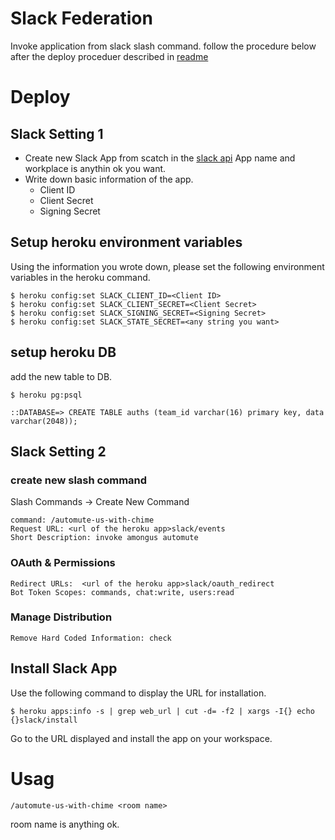 # Slack Federation

Invoke application from slack slash command. follow the procedure below after the deploy proceduer described in [readme](../)

# Deploy

## Slack Setting 1

-   Create new Slack App from scatch in the [slack api](https://api.slack.com/)
    App name and workplace is anythin ok you want.
-   Write down basic information of the app.
    -   Client ID
    -   Client Secret
    -   Signing Secret

## Setup heroku environment variables

Using the information you wrote down, please set the following environment variables in the heroku command.

```
$ heroku config:set SLACK_CLIENT_ID=<Client ID>
$ heroku config:set SLACK_CLIENT_SECRET=<Client Secret>
$ heroku config:set SLACK_SIGNING_SECRET=<Signing Secret>
$ heroku config:set SLACK_STATE_SECRET=<any string you want>
```

## setup heroku DB

add the new table to DB.

```
$ heroku pg:psql

::DATABASE=> CREATE TABLE auths (team_id varchar(16) primary key, data varchar(2048));
```

## Slack Setting 2

### create new slash command

Slash Commands -> Create New Command

```
command: /automute-us-with-chime
Request URL: <url of the heroku app>slack/events
Short Description: invoke amongus automute
```

### OAuth & Permissions

```
Redirect URLs:  <url of the heroku app>slack/oauth_redirect
Bot Token Scopes: commands, chat:write, users:read
```

### Manage Distribution

```
Remove Hard Coded Information: check
```

## Install Slack App

Use the following command to display the URL for installation.

```
$ heroku apps:info -s | grep web_url | cut -d= -f2 | xargs -I{} echo {}slack/install
```

Go to the URL displayed and install the app on your workspace.

# Usag

```
/automute-us-with-chime <room name>
```

room name is anything ok.
